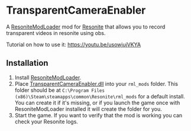 # TransparentCameraEnabler

A [ResoniteModLoader](https://github.com/resonite-modding-group/ResoniteModLoader) mod for [Resonite](https://resonite.com/) that allows you to record transparent videos in resonite using obs.

Tutorial on how to use it: https://youtu.be/usowjujVKYA

## Installation
1. Install [ResoniteModLoader](https://github.com/resonite-modding-group/ResoniteModLoader).
1. Place [TransparentCameraEnabler.dll](https://github.com/art0007i/TransparentCameraEnabler/releases/latest/download/TransparentCameraEnabler.dll) into your `rml_mods` folder. This folder should be at `C:\Program Files (x86)\Steam\steamapps\common\Resonite\rml_mods` for a default install. You can create it if it's missing, or if you launch the game once with ResoniteModLoader installed it will create the folder for you.
1. Start the game. If you want to verify that the mod is working you can check your Resonite logs.
